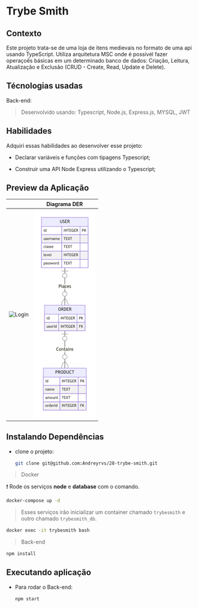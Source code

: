 # Trybe Smith

## Contexto

Este projeto trata-se de uma loja de itens medievais no formato de uma api usando TypeScript. Utiliza arquitetura MSC onde é possivél fazer operaçoếs básicas em um determinado banco de dados: Criação, Leitura, Atualização e Exclusão (CRUD - Create, Read, Update e Delete).

<!-- 
> Utiliza a API []()
 -->

<!-- 
Colegas que contribuíram para a realização do projeto:

- [@colega1](https://github.com/ "github")
- [@colega2](https://github.com/ "github")
 -->

## Técnologias usadas

Back-end:
> Desenvolvido usando: Typescript, Node.js, Express.js, MYSQL, JWT

## Habilidades

Adquiri essas habilidades ao desenvolver esse projeto:

- Declarar variáveis e funções com tipagens Typescript;

- Construir uma API Node Express utilizando o Typescript;

## Preview da Aplicação

| | Diagrama DER |
| :---: | :---: |
| ![Login](./aplicacao-) | ![DER](./aplicacao-der.png) |

## Instalando Dependências

- clone o projeto:

  ```bash
  git clone git@github.com:Andreyrvs/28-trybe-smith.git
  ```

> Docker

  :heavy_exclamation_mark: Rode os serviços **node** e **database** com o comando.

  ```bash
  docker-compose up -d
  ```

  > Esses serviços irão inicializar um container chamado `trybesmith` e outro chamado `trybesmith_db`.

  ```bash
  docker exec -it trybesmith bash
  ```

  > Back-end

  ```bash
  npm install
  ```

## Executando aplicação

- Para rodar o Back-end:

  ```bash
  npm start
  ```
